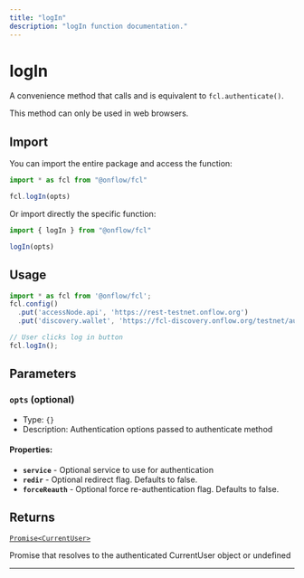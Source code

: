 ```yaml
---
title: "logIn"
description: "logIn function documentation."
---
```


<!-- THIS DOCUMENT IS AUTO-GENERATED FROM [onflow/fcl/src/fcl.ts](https://github.com/onflow/fcl-js/tree/master/packages/fcl/src/fcl.ts). DO NOT EDIT MANUALLY -->

# logIn

A convenience method that calls and is equivalent to `fcl.authenticate()`.

This method can only be used in web browsers.

## Import

You can import the entire package and access the function:

```typescript
import * as fcl from "@onflow/fcl"

fcl.logIn(opts)
```

Or import directly the specific function:

```typescript
import { logIn } from "@onflow/fcl"

logIn(opts)
```

## Usage

```typescript
import * as fcl from '@onflow/fcl';
fcl.config()
  .put('accessNode.api', 'https://rest-testnet.onflow.org')
  .put('discovery.wallet', 'https://fcl-discovery.onflow.org/testnet/authn');

// User clicks log in button
fcl.logIn();
```

## Parameters

### `opts` (optional)


- Type: `{}`
- Description: Authentication options passed to authenticate method

#### Properties:

- **`service`**  - Optional service to use for authentication
- **`redir`**  - Optional redirect flag. Defaults to false.
- **`forceReauth`**  - Optional force re-authentication flag. Defaults to false.


## Returns

[`Promise<CurrentUser>`](../types#currentuser)


Promise that resolves to the authenticated CurrentUser object or undefined

---
